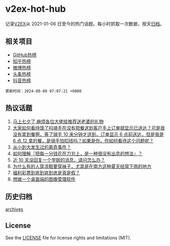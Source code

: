 # v2ex-hot-hub

 记录[V2EX](https://www.v2ex.com/)从 2021-01-06 日至今的热门话题。每小时抓取一次数据，按天[归档](archives)。
 
 ## 相关项目

- [GitHub热榜](https://github.com/snaildev/github-hot-hub)
- [知乎热榜](https://github.com/snaildev/zhihu-hot-hub)
- [微博热榜](https://github.com/snaildev/weibo-hot-hub)
- [头条热榜](https://github.com/snaildev/toutiao-hot-hub)
- [抖音热榜](https://github.com/snaildev/douyin-hot-hub)


 `更新时间：2024-08-08 07:07:21 +0800`

## 热议话题

1. [马上七夕了,麻烦各位大佬给推荐送老婆的礼物](https://www.v2ex.com/t/1063151)
1. [大家如何看待饿了吗骑手在没有把餐送到客户手上订单就显示已送达？可是我没有拿到餐啊，等了骑手 10 来分钟才送到，订单显示 6 点前送达，但是我是 6 点 12 拿的餐，是骑手怕扣钱吗？如果是你，你如何看待这个问题呢？](https://www.v2ex.com/t/1063122)
1. [从小到大发生过的离奇事件？](https://www.v2ex.com/t/1063089)
1. [如何理解『把每一分钱花在刀刃上，是一种很没有出息的想法』？](https://www.v2ex.com/t/1063094)
1. [近 10 天没回复一个学姐的消息，请问怎么办？](https://www.v2ex.com/t/1063156)
1. [为什么有的人穿凉鞋要穿袜子，尤其是在南方这种夏天经常下雨的地方](https://www.v2ex.com/t/1063092)
1. [福利彩票到底到底到底是真是假？](https://www.v2ex.com/t/1063077)
1. [想做一个桌面端的图像管理软件](https://www.v2ex.com/t/1063141)

## 历史归档

[archives](archives)

## License

See the [LICENSE](LICENSE) file for license rights and limitations (MIT).
